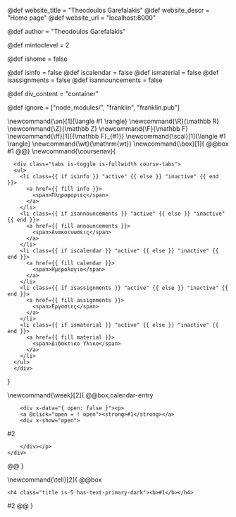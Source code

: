 <!--
Add here global page variables to use throughout your
website.
The website_* must be defined for the RSS to work
-->
@def website_title = "Theodoulos Garefalakis"
@def website_descr = "Home page"
@def website_url   = "localhost:8000"

@def author = "Theodoulos Garefalakis"

@def mintoclevel = 2

@def ishome = false

@def isinfo = false
@def iscalendar = false
@def ismaterial = false
@def isassignments = false
@def isannouncements = false

@def div_content = "container"

<!--
Add here files or directories that should be ignored by Franklin, otherwise
these files might be copied and, if markdown, processed by Franklin which
you might not want. Indicate directories by ending the name with a `/`.
-->
@def ignore = ["node_modules/", "franklin", "franklin.pub"]

<!--
Add here global latex commands to use throughout your
pages. It can be math commands but does not need to be.
For instance:
* \newcommand{\phrase}{This is a long phrase to copy.}
-->
\newcommand{\an}[1]{\langle #1 \rangle}
\newcommand{\R}{\mathbb R}
\newcommand{\Z}{\mathbb Z}
\newcommand{\F}{\mathbb F}
\newcommand{\ff}[1]{{\mathbb F}_{#1}}
\newcommand{\scal}[1]{\langle #1 \rangle}
\newcommand{\wt}{\mathrm{wt}}
\newcommand{\box}[1]{
@@box
#1
@@}
\newcommand{\coursenav}{
~~~
  <div class="tabs is-toggle is-fullwidth course-tabs">
  <ul>
    <li class={{ if isinfo }} "active" {{ else }} "inactive" {{ end }}>
      <a href={{ fill info }}>
        <span>Πληροφοριες</span>	
      </a>
    </li>
    <li class={{ if isannouncements }} "active" {{ else }} "inactive" {{ end }}>
      <a href={{ fill announcements }}>
        <span>Ανακοινωσεις</span>
      </a>
    </li>
    <li class={{ if iscalendar }} "active" {{ else }} "inactive" {{ end }}>
      <a href={{ fill calendar }}>
        <span>Ημερολογιο</span>
      </a>
    </li>
    <li class={{ if isassignments }} "active" {{ else }} "inactive" {{ end }}>
      <a href={{ fill assignments }}>
        <span>Εργασιες</span>
      </a>
    </li>
    <li class={{ if ismaterial }} "active" {{ else }} "inactive" {{ end }}>
      <a href={{ fill material }}>
        <span>Διδακτικο Υλικο</span>
      </a>
    </li>
  </ul>
  </div>  
~~~
}

\newcommand{\week}[2]{
@@box,calendar-entry
~~~
    <div x-data="{ open: false }"><p>
    <a @click="open = ! open"><strong>#1</strong></a>
    <div x-show="open">
~~~
#2
~~~
	</div></p>
</div>
~~~
@@
}

\newcommand{\tell}[2]{
@@box
~~~ 
<h4 class="title is-5 has-text-primary-dark"><b>#1</b></h4>
~~~ 
#2
@@
}
